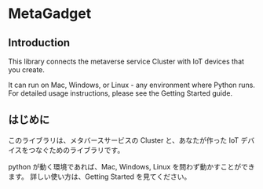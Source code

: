 # MetaGadget

## Introduction

This library connects the metaverse service Cluster with IoT devices that you create.

It can run on Mac, Windows, or Linux - any environment where Python runs.
For detailed usage instructions, please see the Getting Started guide.

## はじめに

このライブラリは、メタバースサービスの Cluster と、あなたが作った IoT デバイスをつなぐためのライブラリです。

python が動く環境であれば、Mac, Windows, Linux を問わず動かすことができます。
詳しい使い方は、Getting Started を見てください。
